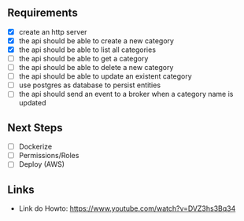 

## Requirements
- [X] create an http server
- [X] the api should be able to create a new category
- [X] the api should be able to list all categories
- [ ] the api should be able to get a category
- [ ] the api should be able to delete a new category
- [ ] the api should be able to update an existent category
- [ ] use postgres as database to persist entities
- [ ] the api should send an event to a broker when a category name is updated

## Next Steps
- [ ] Dockerize
- [ ] Permissions/Roles
- [ ] Deploy (AWS)

## Links
 - Link do Howto: https://www.youtube.com/watch?v=DVZ3hs3Bq34
